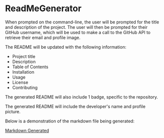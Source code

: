 # ReadMeGenerator

When prompted on the command-line, the user will be prompted for the title and description of the project. The user will then be prompted for their GitHub username, which will be used to make a call to the GitHub API to retrieve their email and profile image.

The README will be updated with the following information:

-   Project title
-   Description
-   Table of Contents
-   Installation
-   Usage
-   License
-   Contributing

The generated README will also include 1 badge, specific to the repository.

The generated README will include the developer's name and profile picture.

Below is a demonstration of the markdown file being generated:

[Markdown Generated](./readmegenerator.gif)
